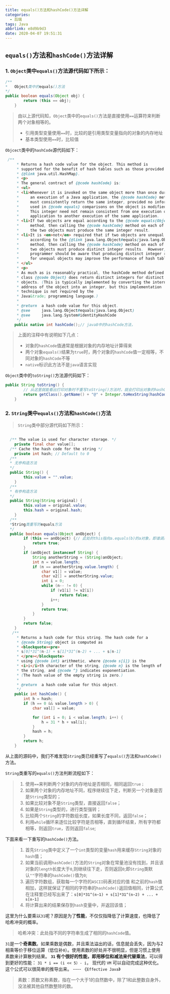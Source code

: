 ```yaml
---
title: equals()方法和hashCode()方法详解
categories:
  - 后端
tags: Java
abbrlink: e8d9b9d3
date: 2020-04-07 19:51:31
---
```


## `equals()`方法和`hashCode()`方法详解

### 1. `Object`类中`equals()`方法源代码如下所示：

```java
/**
*	Object类中的equals()方法
*/
public boolean equals(Object obj) {
        return (this == obj);
    }
```

>  由以上源代码知，`Object`类中的`equals()`方法是直接使用`==`运算符来判断两个对象相等的。
>
> - 引用类型变量使用`==`时，比较的是引用类型变量指向的对象的内存地址
> - 基本类型使用`==`时，比较值



`Objcect`类中的`hashCode`源代码如下：

```java
 /**
     * Returns a hash code value for the object. This method is
     * supported for the benefit of hash tables such as those provided by
     * {@link java.util.HashMap}.
     * <p>
     * The general contract of {@code hashCode} is:
     * <ul>
     * <li>Whenever it is invoked on the same object more than once during
     *     an execution of a Java application, the {@code hashCode} method
     *     must consistently return the same integer, provided no information
     *     used in {@code equals} comparisons on the object is modified.
     *     This integer need not remain consistent from one execution of an
     *     application to another execution of the same application.
     * <li>If two objects are equal according to the {@code equals(Object)}
     *     method, then calling the {@code hashCode} method on each of
     *     the two objects must produce the same integer result.
     * <li>It is <em>not</em> required that if two objects are unequal
     *     according to the {@link java.lang.Object#equals(java.lang.Object)}
     *     method, then calling the {@code hashCode} method on each of the
     *     two objects must produce distinct integer results.  However, the
     *     programmer should be aware that producing distinct integer results
     *     for unequal objects may improve the performance of hash tables.
     * </ul>
     * <p>
     * As much as is reasonably practical, the hashCode method defined by
     * class {@code Object} does return distinct integers for distinct
     * objects. (This is typically implemented by converting the internal
     * address of the object into an integer, but this implementation
     * technique is not required by the
     * Java&trade; programming language.)
     *
     * @return  a hash code value for this object.
     * @see     java.lang.Object#equals(java.lang.Object)
     * @see     java.lang.System#identityHashCode
     */
	public native int hashCode();// java8中的hashCode方法，
```

> 上面的注释中有说明如下几点：
>
> - 对象的`hashCode`值通常是根据对象的内存地址计算得来
> - 两个对象`equals()`结果为`true`时，两个对象的`hashCode`值一定相等，不同对象的`hashCode`不等
> - `native`标识此方法不是`java`语言实现



`Object`类中的`toString()`方法源代码如下：

```java
public String toString() {
    	// 从这里就能看出打印对象时不重写toString()方法时，就会打印出对象的hashCode值
        return getClass().getName() + "@" + Integer.toHexString(hashCode());
    }
```

### 2. `String`类中`equals()`方法和`hashCode()`方法

> `String`类中部分源代码如下所示：

```java
  
  /** The value is used for character storage. */
    private final char value[];
  /** Cache the hash code for the string */
    private int hash; // Default to 0
  /**
  * 无参构造方法
  */
  public String() {
        this.value = "".value;
    }
  /**
  * 有参构造方法
  */
  public String(String original) {
        this.value = original.value;
        this.hash = original.hash;
    }
  /**
  *String类重写的equals方法
  */
  public boolean equals(Object anObject) {
        if (this == anObject) {// 此处的this指向a.equals(b)的a对象，即谁调用指向谁
            return true;
        }
        if (anObject instanceof String) {
            String anotherString = (String)anObject;
            int n = value.length;
            if (n == anotherString.value.length) {
                char v1[] = value;
                char v2[] = anotherString.value;
                int i = 0;
                while (n-- != 0) {
                    if (v1[i] != v2[i])
                        return false;
                    i++;
                }
                return true;
            }
        }
        return false;
    }
   /**
     * Returns a hash code for this string. The hash code for a
     * {@code String} object is computed as
     * <blockquote><pre>
     * s[0]*31^(n-1) + s[1]*31^(n-2) + ... + s[n-1]
     * </pre></blockquote>
     * using {@code int} arithmetic, where {@code s[i]} is the
     * <i>i</i>th character of the string, {@code n} is the length of
     * the string, and {@code ^} indicates exponentiation.
     * (The hash value of the empty string is zero.)
     *
     * @return  a hash code value for this object.
     */
    public int hashCode() {
        int h = hash;
        if (h == 0 && value.length > 0) {
            char val[] = value;

            for (int i = 0; i < value.length; i++) {
                h = 31 * h + val[i];
            }
            hash = h;
        }
        return h;
    }

```

从上面的源码中，我们不难发现`String`类已经重写了`equals()`方法和`hashCode()`方法。

`String`类重写的`equals()`方法判断流程如下：

> 1. 使用`==`来判断两个对象的内存地址是否相同，相同返回`true；`
> 2. 如果两个对象的内存地址不同，程序继续往下走，判断另一个对象是否是`String`类型的；
> 3. 如果比较对象不是`String`类型，直接返回`false`；
> 4. 如果是`String`类型的，进行类型强转；
> 5. 比较两个`String`的字符数组长度，如果长度不同，返回`false`；
> 6. 利用`while`循环来逐位比较字符是否相等，直到循环结束，所有字符都相等，则返回`true`，否则返回`false`;

下面来看一下重写的`hashCode()`方法。

> 1. 首先`String`类中定义了一个`int`类型的变量`hash`用来缓存`String`对象的`hash`值；
> 2. 如果当前调用`hashCode()`方法的`String`对象在常量池没有找到，并且该对象的`length`长度大于`0`,则继续往下走，否则返回`0`;即`String`类默认`""`字符串的`hashCode()`值为`0`;
> 3. 遍历字符数组，获取每一个字符的`ASCII`码表对应的值 和之前的`hash`值相加，这样就保证了相同的字符串的`hashCode()`返回值相同，计算公式在注释里已经写出来了：**`s[0]*31^(n-1) + s[1]*31^(n-2) + ... + s[n-1]`**
> 4. 将计算出来的结果保存到`hash`变量中，并返回该值；

这里为什么要乘以`31`呢？原因是为了**性能**，不仅仅指降低了计算速度，也降低了哈希冲突的概率。

>  哈希冲突：此处指不同的字符串生成了相同的`hashCode`值。

`31`是一个**奇素数**。如果乘数是偶数，并且乘法溢出的话，信息就会丢失，因为与2相乘等价于移位运算（低位补`0`）。使用素数的好处并不很明显，但是习惯上使用素数来计算散列结果。 **`31` 有个很好的性能，即用移位和减法来代替乘法**，可以得到更好的性能： `31 * i == (i << 5）- i`， 现代的 `VM`  可以自动完成这种优化。这个公式可以很简单的推导出来。 ---- 《`Effective Java`》 

> 素数：质数又称素数，指在一个大于1的自然数中，除了1和此整数自身外，没法被其他自然数整除的数。 

